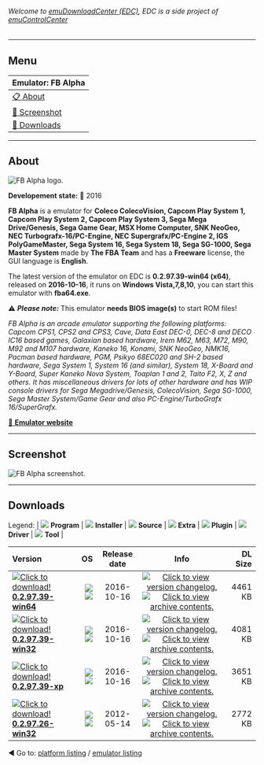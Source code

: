 ###### Welcome to [emuDownloadCenter (EDC)](https://github.com/PhoenixInteractiveNL/emuDownloadCenter/wiki/), EDC is a side project of [emuControlCenter](https://github.com/PhoenixInteractiveNL/emuControlCenter/wiki/)
***
## Menu
| **Emulator: FB Alpha** |
|:---------|
| [:clipboard: About](#about) |
| [:sunrise: Screenshot](#screenshot) |
| [:floppy_disk: Downloads](#downloads) |
***
## About
![](https://github.com/PhoenixInteractiveNL/emuDownloadCenter/wiki/images_emulator/fbalpha_logo.jpg "FB Alpha logo.")

**Developement state:** :large_blue_circle: 2016

**FB Alpha** is a emulator for **Coleco ColecoVision, Capcom Play System 1, Capcom Play System 2, Capcom Play System 3, Sega Mega Drive/Genesis, Sega Game Gear, MSX Home Computer, SNK NeoGeo, NEC Turbografx-16/PC-Engine, NEC Supergrafx/PC-Engine 2, IGS PolyGameMaster, Sega System 16, Sega System 18, Sega SG-1000, Sega Master System** made by **The FBA Team** and has a **Freeware** license, the GUI language is **English**.

The latest version of the emulator on EDC is **0.2.97.39-win64 (x64)**, released on **2016-10-16**, it runs on **Windows Vista,7,8,10**, you can start this emulator with **fba64.exe**.

:warning: _**Please note:**_ This emulator **needs BIOS image(s)** to start ROM files!

_FB Alpha is an arcade emulator supporting the following platforms: Capcom CPS1, CPS2 and CPS3, Cave, Data East DEC-0, DEC-8 and DECO IC16 based games, Galaxian based hardware, Irem M62, M63, M72, M90, M92 and M107 hardware, Kaneko 16, Konami, SNK NeoGeo, NMK16, Pacman based hardware, PGM, Psikyo 68EC020 and SH-2 based hardware, Sega System 1, System 16 (and similar), System 18, X-Board and Y-Board, Super Kaneko Nova System, Toaplan 1 and 2, Taito F2, X, Z and others. It has miscellaneous drivers for lots of other hardware and has WIP console drivers for Sega Megadrive/Genesis, ColecoVision, Sega SG-1000, Sega Master System/Game Gear and also PC-Engine/TurboGrafx 16/SuperGrafx._

[:link: **Emulator website**](http://www.fbalpha.com)
***
## Screenshot
![](https://raw.githubusercontent.com/PhoenixInteractiveNL/emuDownloadCenter/master/hooks/fbalpha/emulator_screen_01.jpg "FB Alpha screenshot.")
***
## Downloads
Legend: | 
![](https://raw.githubusercontent.com/wiki/PhoenixInteractiveNL/emuDownloadCenter/images_misc/icon_program_24.png) **Program** | 
![](https://raw.githubusercontent.com/wiki/PhoenixInteractiveNL/emuDownloadCenter/images_misc/icon_installer_24.png) **Installer** | 
![](https://raw.githubusercontent.com/wiki/PhoenixInteractiveNL/emuDownloadCenter/images_misc/icon_source_code_24.png) **Source** | 
![](https://raw.githubusercontent.com/wiki/PhoenixInteractiveNL/emuDownloadCenter/images_misc/icon_extra_24.png) **Extra** | 
![](https://raw.githubusercontent.com/wiki/PhoenixInteractiveNL/emuDownloadCenter/images_misc/icon_plugin_24.png) **Plugin** | 
![](https://raw.githubusercontent.com/wiki/PhoenixInteractiveNL/emuDownloadCenter/images_misc/icon_driver_24.png) **Driver** | 
![](https://raw.githubusercontent.com/wiki/PhoenixInteractiveNL/emuDownloadCenter/images_misc/icon_tool_24.png) **Tool** | 
 
| Version | OS | Release date | Info | DL Size |
|:--------|---:|:------------:|:----:|--------:|
| [![](https://raw.githubusercontent.com/wiki/PhoenixInteractiveNL/emuDownloadCenter/images_misc/icon_program_24.png "Click to download!")  **0.2.97.39-win64**](https://github.com/PhoenixInteractiveNL/edc-repo0003/raw/master/fbalpha/0.2.97.39-win64.7z) | ![](https://raw.githubusercontent.com/wiki/PhoenixInteractiveNL/emuDownloadCenter/images_misc/logo_windows_24.png) ![](https://raw.githubusercontent.com/wiki/PhoenixInteractiveNL/emuDownloadCenter/images_misc/icon_64-bit_24.png) | 2016-10-16 | [![](https://raw.githubusercontent.com/wiki/PhoenixInteractiveNL/emuDownloadCenter/images_misc/icon_changelog_24.png "Click to view version changelog.")](https://github.com/PhoenixInteractiveNL/edc-repo0003/blob/master/fbalpha/0.2.97.39-win64_changelog.txt) [![](https://raw.githubusercontent.com/wiki/PhoenixInteractiveNL/emuDownloadCenter/images_misc/icon_contents_24.png "Click to view archive contents.")](https://github.com/PhoenixInteractiveNL/edc-repo0003/blob/master/fbalpha/0.2.97.39-win64_contents.txt) | 4461 KB |
| [![](https://raw.githubusercontent.com/wiki/PhoenixInteractiveNL/emuDownloadCenter/images_misc/icon_program_24.png "Click to download!")  **0.2.97.39-win32**](https://github.com/PhoenixInteractiveNL/edc-repo0003/raw/master/fbalpha/0.2.97.39-win32.7z) | ![](https://raw.githubusercontent.com/wiki/PhoenixInteractiveNL/emuDownloadCenter/images_misc/logo_windows_24.png) ![](https://raw.githubusercontent.com/wiki/PhoenixInteractiveNL/emuDownloadCenter/images_misc/icon_32-bit_24.png) | 2016-10-16 | [![](https://raw.githubusercontent.com/wiki/PhoenixInteractiveNL/emuDownloadCenter/images_misc/icon_changelog_24.png "Click to view version changelog.")](https://github.com/PhoenixInteractiveNL/edc-repo0003/blob/master/fbalpha/0.2.97.39-win32_changelog.txt) [![](https://raw.githubusercontent.com/wiki/PhoenixInteractiveNL/emuDownloadCenter/images_misc/icon_contents_24.png "Click to view archive contents.")](https://github.com/PhoenixInteractiveNL/edc-repo0003/blob/master/fbalpha/0.2.97.39-win32_contents.txt) | 4081 KB |
| [![](https://raw.githubusercontent.com/wiki/PhoenixInteractiveNL/emuDownloadCenter/images_misc/icon_program_24.png "Click to download!")  **0.2.97.39-xp**](https://github.com/PhoenixInteractiveNL/edc-repo0003/raw/master/fbalpha/0.2.97.39-xp.7z) | ![](https://raw.githubusercontent.com/wiki/PhoenixInteractiveNL/emuDownloadCenter/images_misc/logo_windows_24.png) ![](https://raw.githubusercontent.com/wiki/PhoenixInteractiveNL/emuDownloadCenter/images_misc/icon_32-bit_24.png) | 2016-10-16 | [![](https://raw.githubusercontent.com/wiki/PhoenixInteractiveNL/emuDownloadCenter/images_misc/icon_changelog_24.png "Click to view version changelog.")](https://github.com/PhoenixInteractiveNL/edc-repo0003/blob/master/fbalpha/0.2.97.39-xp_changelog.txt) [![](https://raw.githubusercontent.com/wiki/PhoenixInteractiveNL/emuDownloadCenter/images_misc/icon_contents_24.png "Click to view archive contents.")](https://github.com/PhoenixInteractiveNL/edc-repo0003/blob/master/fbalpha/0.2.97.39-xp_contents.txt) | 3651 KB |
| [![](https://raw.githubusercontent.com/wiki/PhoenixInteractiveNL/emuDownloadCenter/images_misc/icon_program_24.png "Click to download!")  **0.2.97.26-win32**](https://github.com/PhoenixInteractiveNL/edc-repo0003/raw/master/fbalpha/0.2.97.26-win32.7z) | ![](https://raw.githubusercontent.com/wiki/PhoenixInteractiveNL/emuDownloadCenter/images_misc/logo_windows_24.png) ![](https://raw.githubusercontent.com/wiki/PhoenixInteractiveNL/emuDownloadCenter/images_misc/icon_32-bit_24.png) | 2012-05-14 | [![](https://raw.githubusercontent.com/wiki/PhoenixInteractiveNL/emuDownloadCenter/images_misc/icon_changelog_24.png "Click to view version changelog.")](https://github.com/PhoenixInteractiveNL/edc-repo0003/blob/master/fbalpha/0.2.97.26-win32_changelog.txt) [![](https://raw.githubusercontent.com/wiki/PhoenixInteractiveNL/emuDownloadCenter/images_misc/icon_contents_24.png "Click to view archive contents.")](https://github.com/PhoenixInteractiveNL/edc-repo0003/blob/master/fbalpha/0.2.97.26-win32_contents.txt) | 2772 KB |

:arrow_backward: Go to: [platform listing](https://github.com/PhoenixInteractiveNL/emuDownloadCenter/wiki/EDC-Platform-List) / [emulator listing](https://github.com/PhoenixInteractiveNL/emuDownloadCenter/wiki/EDC-Emulator-List)
